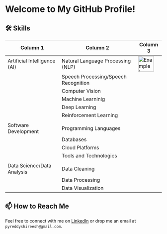 # Welcome to My GitHub Profile!

<!--## 🎓 About Me

Currently pursuing my graduate studies in Computer Science (CS), I am deeply passionate about leveraging Artificial Intelligence to solve real-world problems. With a solid background as a Data Scientist/Machine Learning Engineer for over 5 years, I specialize in Natural Language Processing and Speech Processing. My expertise lies in using cutting-edge research, exploratory data analysis, and advanced algorithms to design and develop scalable solutions for diverse business needs.-->


## 🛠 Skills
| Column 1                             | Column 2                                  | Column 3 |
|--------------------------------------|-------------------------------------------|----------|
|   Artificial Intelligence (AI)       |    Natural Language Processing (NLP)      | <img src="https://encrypted-tbn0.gstatic.com/images?q=tbn:ANd9GcSjX5f69LdGBLcAmdRWwZiJfl0vMK4yLhwqORrwEVeOqg&s" width="50" alt="Example Image"> |
|                                      |    Speech Processing/Speech Recognition   |          |
|                                      |    Computer Vision                        |          |
|                                      |    Machine Learninig                      |          |  
|                                      |    Deep Learning                          |          |
|                                      |    Reinforcement Learning                 |          |
|                                      |                                           |          |
|   Software Development               |    Programming Languages                  |          |
|                                      |    Databases                              |          |
|                                      |    Cloud Platforms                        |          |
|                                      |    Tools and Technologies                 |          |
|                                      |                                           |          |
|   Data Science/Data Analysis         |    Data Cleaning                          |          |
|                                      |    Data Processing                        |          |
|                                      |    Data Visualization                     |          |

<!--
### AI & Machine Learning
- **Natural Language Processing & Speech Processing**
- **Machine Learning & Deep Learning**
- Basics of Reinforcement Learning and Computer Vision

### Natural Language Processing (NLP) Libraries
![NLTK]([https://img.shields.io/badge/NLTK-3776AB?style=flat-square&logo=nlp&logoColor=white](https://www.google.com/url?sa=i&url=http%3A%2F%2Fivbhatt.com%2F&psig=AOvVaw3iXhnPSw1pqeyynti_SO42&ust=1709322877355000&source=images&cd=vfe&opi=89978449&ved=0CBMQjRxqFwoTCKDGwZKq0YQDFQAAAAAdAAAAABAE))
![Spacy](https://img.shields.io/badge/Spacy-3776AB?style=flat-square&logo=nlp&logoColor=white)
![Gensim](https://img.shields.io/badge/Gensim-3776AB?style=flat-square&logo=nlp&logoColor=white)
![HuggingFace](https://img.shields.io/badge/HuggingFace-3776AB?style=flat-square&logo=nlp&logoColor=white)

### Programming Languages
![Python](https://img.shields.io/badge/Python-3776AB?style=for-the-badge&logo=python&logoColor=white)
![C/C++](https://img.shields.io/badge/C/C++-00599C?style=for-the-badge&logo=cplusplus&logoColor=white)
![Java](https://img.shields.io/badge/Java-ED8B00?style=for-the-badge&logo=java&logoColor=white)

### Databases
![MongoDB](https://img.shields.io/badge/MongoDB-4EA94B?style=for-the-badge&logo=mongodb&logoColor=white)
![MySQL](https://img.shields.io/badge/MySQL-00000F?style=for-the-badge&logo=mysql&logoColor=white)
![ElasticSearch](https://img.shields.io/badge/ElasticSearch-005571?style=for-the-badge&logo=elasticsearch)
![Neo4J](https://img.shields.io/badge/Neo4J-008CC1?style=for-the-badge&logo=neo4j&logoColor=white)

### Libraries & Frameworks
![Numpy](https://img.shields.io/badge/Numpy-013243?style=for-the-badge&logo=numpy&logoColor=white)
![Pandas](https://img.shields.io/badge/Pandas-150458?style=for-the-badge&logo=pandas&logoColor=white)
![Tensorflow](https://img.shields.io/badge/Tensorflow-FF6F00?style=for-the-badge&logo=tensorflow&logoColor=white)
![PyTorch](https://img.shields.io/badge/PyTorch-EE4C2C?style=for-the-badge&logo=pytorch&logoColor=white)
![Scikit-learn](https://img.shields.io/badge/Scikit_learn-3776AB?style=flat-square&logo=scikit-learn&logoColor=white)


### Tools & Technologies
![Linux](https://img.shields.io/badge/Linux-FCC624?style=for-the-badge&logo=linux&logoColor=black)
![Git](https://img.shields.io/badge/Git-F05032?style=for-the-badge&logo=git&logoColor=white)
![Jupyter](https://img.shields.io/badge/Jupyter-F37626?style=for-the-badge&logo=jupyter&logoColor=white)
![Flask](https://img.shields.io/badge/Flask-000000?style=for-the-badge&logo=flask&logoColor=white)

### Cloud Platforms
![AWS](https://img.shields.io/badge/Amazon_AWS-FF9900?style=for-the-badge&logo=amazonaws&logoColor=white) -->


<!-- ## 📈 GitHub Stats

![Your GitHub stats](https://github-readme-stats.vercel.app/api?username=yourusername&show_icons=true&theme=radical) -->

## 📫 How to Reach Me

Feel free to connect with me on [LinkedIn](linkedin.com/in/shireeshpyreddy) or drop me an email at `pyreddyshireesh@gmail.com`.

<!-- ---

Looking forward to collaborating on innovative projects and pushing the boundaries of technology together!-->
